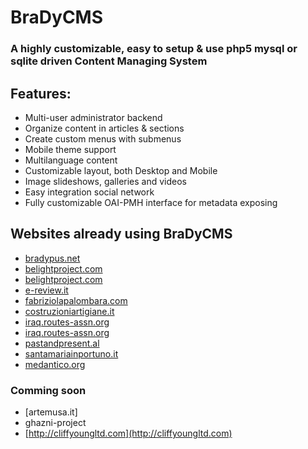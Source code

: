 # BraDyCMS
### A highly customizable, easy to setup & use php5 mysql or sqlite driven Content Managing System

## Features:

* Multi-user administrator backend
* Organize content in articles & sections
* Create custom menus with submenus
* Mobile theme support
* Multilanguage content
* Customizable layout, both Desktop and Mobile
* Image slideshows, galleries and videos
* Easy integration social network
* Fully customizable OAI-PMH interface for metadata exposing

## Websites already using BraDyCMS

* [bradypus.net](http://bradypus.net)
* [belightproject.com](http://belightproject.com)
* [belightproject.com](http://belightproject.com) 
* [e-review.it](http://e-review.it)
* [fabriziolapalombara.com](http://fabriziolapalombara.com)
* [costruzioniartigiane.it](http://costruzioniartigiane.it)
* [iraq.routes-assn.org](http://iraq.routes-assn.org)
* [iraq.routes-assn.org](http://iraq.routes-assn.org)
* [pastandpresent.al](http://pastandpresent.al)
* [santamariainportuno.it](http://www.santamariainportuno.it)
* [medantico.org](http://medantico.org/)

### Comming soon
* [artemusa.it]
* ghazni-project
* [http://cliffyoungltd.com](http://cliffyoungltd.com)
